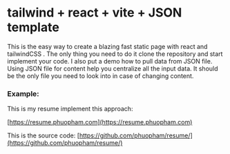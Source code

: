 # tailwind + react + vite + JSON template

This is the easy way to create a blazing fast static page with react and tailwindCSS . The only thing you need to do it clone the repository and start implement your code. I also put a demo how to pull data from JSON file. Using JSON file for content help you centralize all the input data. It should be the only file you need to look into in case of changing content.

### Example: 
This is my resume implement this approach:

[https://resume.phuopham.com](https://resume.phuopham.com)

This is the source code:
[https://github.com/phuopham/resume/](https://github.com/phuopham/resume/)

